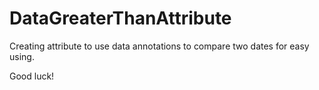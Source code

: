 # DataGreaterThanAttribute


Creating attribute to use data annotations to compare two dates for easy using.

Good luck!
